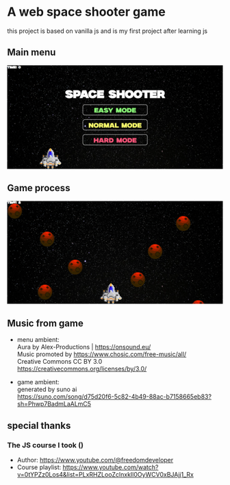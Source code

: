 # A web space shooter game

this project is based on vanilla js and is my first project after learning js

## Main menu

![alt text](./assets/images/readme/main-menu.png)

## Game process

![alt text](./assets/images/readme/game-process.png)

## Music from game

- menu ambient: \
  Aura by Alex-Productions | https://onsound.eu/ \
  Music promoted by https://www.chosic.com/free-music/all/ \
  Creative Commons CC BY 3.0 \
  https://creativecommons.org/licenses/by/3.0/

- game ambient: \
  generated by suno ai \
  https://suno.com/song/d75d20f6-5c82-4b49-88ac-b7158665eb83?sh=Phwp7BadmLaALmC5

## special thanks

### The JS course I took ()

- Author: https://www.youtube.com/@freedomdeveloper
- Course playlist: https://www.youtube.com/watch?v=0tYPZz0Los4&list=PLxRHZLooZclnxkIl0OyWCV0xBJAjj1_Rx

